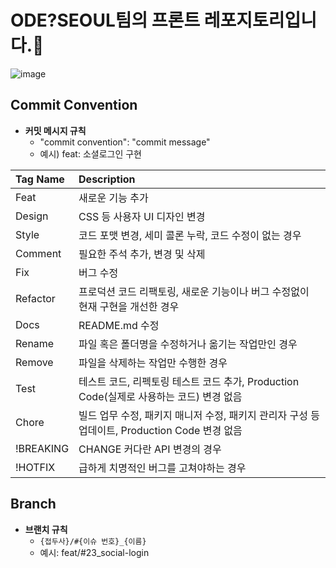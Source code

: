 # ODE?SEOUL팀의 프론트 레포지토리입니다.🌳

![image](https://github.com/ODE-SEOUL/ode-seoul-frontend/assets/85864699/a21e6d92-78fa-48e0-b276-52cda3351b66)
## Commit Convention

- **커밋 메시지 규칙** 
  - "commit convention": "commit message"
  - 예시) feat: 소셜로그인 구현
    
| Tag Name | Description |
|:---------|:------------|
Feat |	새로운 기능 추가
Design |	CSS 등 사용자 UI 디자인 변경
Style |	코드 포맷 변경, 세미 콜론 누락, 코드 수정이 없는 경우
Comment |	필요한 주석 추가, 변경 및 삭제
Fix |	버그 수정
Refactor |	프로덕션 코드 리팩토링, 새로운 기능이나 버그 수정없이 현재 구현을 개선한 경우
Docs |	README.md 수정
Rename |	파일 혹은 폴더명을 수정하거나 옮기는 작업만인 경우
Remove |	파일을 삭제하는 작업만 수행한 경우
Test |	테스트 코드, 리펙토링 테스트 코드 추가, Production Code(실제로 사용하는 코드) 변경 없음
Chore |	빌드 업무 수정, 패키지 매니저 수정, 패키지 관리자 구성 등 업데이트, Production Code 변경 없음
!BREAKING | CHANGE	커다란 API 변경의 경우
!HOTFIX |	급하게 치명적인 버그를 고쳐야하는 경우

## Branch
- **브랜치 규칙** 
  - ``` {접두사}/#{이슈 번호}_{이름} ```
  - 예시: feat/#23_social-login

